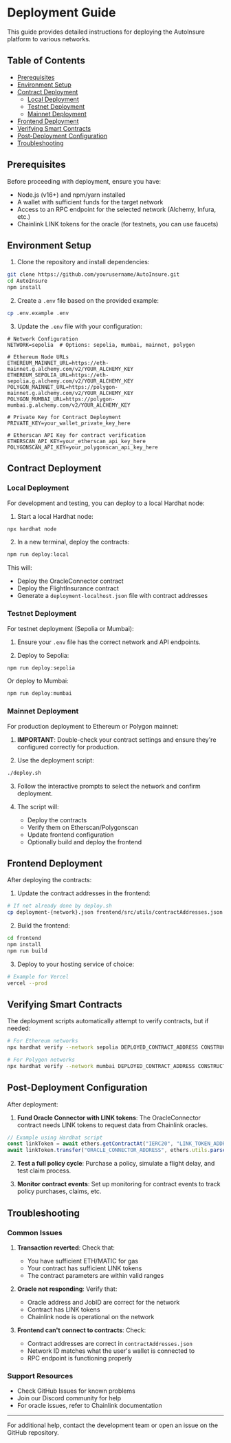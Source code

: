 # Deployment Guide

This guide provides detailed instructions for deploying the AutoInsure platform to various networks.

## Table of Contents

- [Prerequisites](#prerequisites)
- [Environment Setup](#environment-setup)
- [Contract Deployment](#contract-deployment)
  - [Local Deployment](#local-deployment)
  - [Testnet Deployment](#testnet-deployment)
  - [Mainnet Deployment](#mainnet-deployment)
- [Frontend Deployment](#frontend-deployment)
- [Verifying Smart Contracts](#verifying-smart-contracts)
- [Post-Deployment Configuration](#post-deployment-configuration)
- [Troubleshooting](#troubleshooting)

## Prerequisites

Before proceeding with deployment, ensure you have:

- Node.js (v16+) and npm/yarn installed
- A wallet with sufficient funds for the target network
- Access to an RPC endpoint for the selected network (Alchemy, Infura, etc.)
- Chainlink LINK tokens for the oracle (for testnets, you can use faucets)

## Environment Setup

1. Clone the repository and install dependencies:

```bash
git clone https://github.com/yourusername/AutoInsure.git
cd AutoInsure
npm install
```

2. Create a `.env` file based on the provided example:

```bash
cp .env.example .env
```

3. Update the `.env` file with your configuration:

```
# Network Configuration
NETWORK=sepolia  # Options: sepolia, mumbai, mainnet, polygon

# Ethereum Node URLs
ETHEREUM_MAINNET_URL=https://eth-mainnet.g.alchemy.com/v2/YOUR_ALCHEMY_KEY
ETHEREUM_SEPOLIA_URL=https://eth-sepolia.g.alchemy.com/v2/YOUR_ALCHEMY_KEY
POLYGON_MAINNET_URL=https://polygon-mainnet.g.alchemy.com/v2/YOUR_ALCHEMY_KEY
POLYGON_MUMBAI_URL=https://polygon-mumbai.g.alchemy.com/v2/YOUR_ALCHEMY_KEY

# Private Key for Contract Deployment
PRIVATE_KEY=your_wallet_private_key_here

# Etherscan API Key for contract verification
ETHERSCAN_API_KEY=your_etherscan_api_key_here
POLYGONSCAN_API_KEY=your_polygonscan_api_key_here
```

## Contract Deployment

### Local Deployment

For development and testing, you can deploy to a local Hardhat node:

1. Start a local Hardhat node:

```bash
npx hardhat node
```

2. In a new terminal, deploy the contracts:

```bash
npm run deploy:local
```

This will:
- Deploy the OracleConnector contract
- Deploy the FlightInsurance contract
- Generate a `deployment-localhost.json` file with contract addresses

### Testnet Deployment

For testnet deployment (Sepolia or Mumbai):

1. Ensure your `.env` file has the correct network and API endpoints.

2. Deploy to Sepolia:

```bash
npm run deploy:sepolia
```

Or deploy to Mumbai:

```bash
npm run deploy:mumbai
```

### Mainnet Deployment

For production deployment to Ethereum or Polygon mainnet:

1. **IMPORTANT**: Double-check your contract settings and ensure they're configured correctly for production.

2. Use the deployment script:

```bash
./deploy.sh
```

3. Follow the interactive prompts to select the network and confirm deployment.

4. The script will:
   - Deploy the contracts
   - Verify them on Etherscan/Polygonscan
   - Update frontend configuration
   - Optionally build and deploy the frontend

## Frontend Deployment

After deploying the contracts:

1. Update the contract addresses in the frontend:

```bash
# If not already done by deploy.sh
cp deployment-{network}.json frontend/src/utils/contractAddresses.json
```

2. Build the frontend:

```bash
cd frontend
npm install
npm run build
```

3. Deploy to your hosting service of choice:

```bash
# Example for Vercel
vercel --prod
```

## Verifying Smart Contracts

The deployment scripts automatically attempt to verify contracts, but if needed:

```bash
# For Ethereum networks
npx hardhat verify --network sepolia DEPLOYED_CONTRACT_ADDRESS CONSTRUCTOR_ARGS

# For Polygon networks
npx hardhat verify --network mumbai DEPLOYED_CONTRACT_ADDRESS CONSTRUCTOR_ARGS
```

## Post-Deployment Configuration

After deployment:

1. **Fund Oracle Connector with LINK tokens**: The OracleConnector contract needs LINK tokens to request data from Chainlink oracles.

```javascript
// Example using Hardhat script
const linkToken = await ethers.getContractAt("IERC20", "LINK_TOKEN_ADDRESS");
await linkToken.transfer("ORACLE_CONNECTOR_ADDRESS", ethers.utils.parseEther("10"));
```

2. **Test a full policy cycle**: Purchase a policy, simulate a flight delay, and test claim process.

3. **Monitor contract events**: Set up monitoring for contract events to track policy purchases, claims, etc.

## Troubleshooting

### Common Issues

1. **Transaction reverted**: Check that:
   - You have sufficient ETH/MATIC for gas
   - Your contract has sufficient LINK tokens
   - The contract parameters are within valid ranges

2. **Oracle not responding**: Verify that:
   - Oracle address and JobID are correct for the network
   - Contract has LINK tokens
   - Chainlink node is operational on the network

3. **Frontend can't connect to contracts**: Check:
   - Contract addresses are correct in `contractAddresses.json`
   - Network ID matches what the user's wallet is connected to
   - RPC endpoint is functioning properly

### Support Resources

- Check GitHub Issues for known problems
- Join our Discord community for help
- For oracle issues, refer to Chainlink documentation

---

For additional help, contact the development team or open an issue on the GitHub repository.